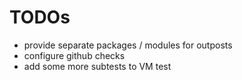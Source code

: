 # TODOs

* provide separate packages / modules for outposts
* configure github checks
* add some more subtests to VM test
